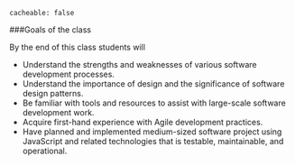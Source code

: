 ```
cacheable: false
```

###Goals of the class

By the end of this class students will

*  Understand the strengths and weaknesses of various software development processes.
*  Understand the importance of design and the significance of software design patterns. 
*  Be familiar with tools and resources to assist with large-scale software development work.
*  Acquire first-hand experience with Agile development practices.
*  Have planned and implemented medium-sized software project using
JavaScript and related technologies that is testable, maintainable, and operational.
